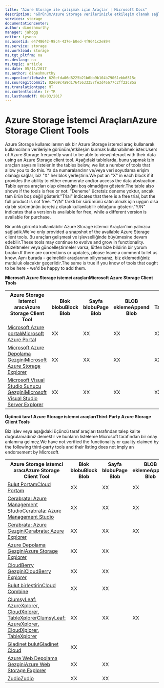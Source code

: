 ```yaml
---
title: "Azure Storage ile çalışmak için Araçlar | Microsoft Docs"
description: "Görünüm/Azure Storage verilerinizle etkileşim olanak sağlayan araçlar listesi."
services: storage
documentationcenter: 
author: dineshmurthy
manager: jahogg
editor: tysonn
ms.assetid: e4748642-98c4-437e-b0ed-4f9641c2e894
ms.service: storage
ms.workload: storage
ms.tgt_pltfrm: na
ms.devlang: na
ms.topic: article
ms.date: 05/11/2017
ms.author: dineshmurthy
ms.openlocfilehash: 620efda06d8225b21b6bb9b104b79061ebb6515c
ms.sourcegitcommit: 02e69c4a9d17645633357fe3d46677c2ff22c85a
ms.translationtype: MT
ms.contentlocale: tr-TR
ms.lasthandoff: 08/03/2017
---
```

# <a name="azure-storage-client-tools"></a><span data-ttu-id="e854f-103">Azure Storage İstemci Araçları</span><span class="sxs-lookup"><span data-stu-id="e854f-103">Azure Storage Client Tools</span></span>
<span data-ttu-id="e854f-104">Azure Storage kullanıcılarının sık bir Azure Storage istemci araç kullanarak kullanıcıların verileriyle görünüm/etkileşim kurmak kullanabilmek ister.</span><span class="sxs-lookup"><span data-stu-id="e854f-104">Users of Azure Storage frequently want to be able to view/interact with their data using an Azure Storage client tool.</span></span> <span data-ttu-id="e854f-105">Aşağıdaki tablolarda, bunu yapmak izin araçları sayısını listeler.</span><span class="sxs-lookup"><span data-stu-id="e854f-105">In the tables below, we list a number of tools that allow you to do this.</span></span> <span data-ttu-id="e854f-106">Ya da numaralandırır ve/veya veri soyutlama erişim olanağı sağlar, biz "X" her blok yerleştirin.</span><span class="sxs-lookup"><span data-stu-id="e854f-106">We put an "X" in each block if it provides the ability to either enumerate and/or access the data abstraction.</span></span> <span data-ttu-id="e854f-107">Tablo ayrıca araçları olup olmadığını boş olmadığını gösterir.</span><span class="sxs-lookup"><span data-stu-id="e854f-107">The table also shows if the tools is free or not.</span></span> <span data-ttu-id="e854f-108">"Deneme" ücretsiz deneme yoktur, ancak tam ürün boş değil gösterir.</span><span class="sxs-lookup"><span data-stu-id="e854f-108">"Trial" indicates that there is a free trial, but the full product is not free.</span></span> <span data-ttu-id="e854f-109">"Y/N" farklı bir sürümünü satın almak için uygun olsa da bir sürümünün ücretsiz olarak kullanılabilir olduğunu gösterir.</span><span class="sxs-lookup"><span data-stu-id="e854f-109">"Y/N" indicates that a version is available for free, while a different version is available for purchase.</span></span>

<span data-ttu-id="e854f-110">Bir anlık görüntü kullanılabilir Azure Storage istemci Araçları'nın yalnızca sağladık.</span><span class="sxs-lookup"><span data-stu-id="e854f-110">We've only provided a snapshot of the available Azure Storage client tools.</span></span> <span data-ttu-id="e854f-111">Bu araçları gelişmesi ve işlevselliğinde büyümesine devam edebilir.</span><span class="sxs-lookup"><span data-stu-id="e854f-111">These tools may continue to evolve and grow in functionality.</span></span> <span data-ttu-id="e854f-112">Düzeltmeler veya güncelleştirmeler varsa, lütfen bize bildirin bir yorum bırakın.</span><span class="sxs-lookup"><span data-stu-id="e854f-112">If there are corrections or updates, please leave a comment to let us know.</span></span> <span data-ttu-id="e854f-113">Aynı burada - gelmelidir araçlarının biliyorsanız, biz eklemediğiniz mutluluk olacaktır geçerlidir.</span><span class="sxs-lookup"><span data-stu-id="e854f-113">The same is true if you know of tools that ought to be here - we'd be happy to add them.</span></span>

<span data-ttu-id="e854f-114">**Microsoft Azure Storage istemci araçları**</span><span class="sxs-lookup"><span data-stu-id="e854f-114">**Microsoft Azure Storage Client Tools**</span></span>

<table>
  <tr>
    <th rowspan="2"><span data-ttu-id="e854f-115">Azure Storage istemci aracı</span><span class="sxs-lookup"><span data-stu-id="e854f-115">Azure Storage Client Tool</span></span></th>
    <th rowspan="2"><span data-ttu-id="e854f-116">Blok blobu</span><span class="sxs-lookup"><span data-stu-id="e854f-116">Block Blob</span></span></th>
    <th rowspan="2"><span data-ttu-id="e854f-117">Sayfa blobu</span><span class="sxs-lookup"><span data-stu-id="e854f-117">Page Blob</span></span></th>
    <th rowspan="2"><span data-ttu-id="e854f-118">BLOB ekleme</span><span class="sxs-lookup"><span data-stu-id="e854f-118">Append Blob</span></span></th>
    <th rowspan="2"><span data-ttu-id="e854f-119">Tablolar</span><span class="sxs-lookup"><span data-stu-id="e854f-119">Tables</span></span></th>
    <th rowspan="2"><span data-ttu-id="e854f-120">Kuyruklar</span><span class="sxs-lookup"><span data-stu-id="e854f-120">Queues</span></span></th>
    <th rowspan="2"><span data-ttu-id="e854f-121">Dosyalar</span><span class="sxs-lookup"><span data-stu-id="e854f-121">Files</span></span></th>
    <th rowspan="2"><span data-ttu-id="e854f-122">Ücretsiz</span><span class="sxs-lookup"><span data-stu-id="e854f-122">Free</span></span></th>
    <th colspan="4"><span data-ttu-id="e854f-123">Platform</span><span class="sxs-lookup"><span data-stu-id="e854f-123">Platform</span></span></th>
  </tr>
  <tr>
    <td><span data-ttu-id="e854f-124">Web</span><span class="sxs-lookup"><span data-stu-id="e854f-124">Web</span></span></td>
    <td><span data-ttu-id="e854f-125">Windows</span><span class="sxs-lookup"><span data-stu-id="e854f-125">Windows</span></span></td>
    <td><span data-ttu-id="e854f-126">OSX</span><span class="sxs-lookup"><span data-stu-id="e854f-126">OSX</span></span></td>
    <td><span data-ttu-id="e854f-127">Linux</span><span class="sxs-lookup"><span data-stu-id="e854f-127">Linux</span></span></td>
  </tr>
  <tr>
    <td><span data-ttu-id="e854f-128"><a href="https://azure.microsoft.com/features/azure-portal/">Microsoft Azure portalı</a></span><span class="sxs-lookup"><span data-stu-id="e854f-128"><a href="https://azure.microsoft.com/features/azure-portal/">Microsoft Azure Portal</a></span></span></td>
    <td><span data-ttu-id="e854f-129">X</span><span class="sxs-lookup"><span data-stu-id="e854f-129">X</span></span></td>
    <td><span data-ttu-id="e854f-130">X</span><span class="sxs-lookup"><span data-stu-id="e854f-130">X</span></span></td>
    <td><span data-ttu-id="e854f-131">X</span><span class="sxs-lookup"><span data-stu-id="e854f-131">X</span></span></td>
    <td><span data-ttu-id="e854f-132">X</span><span class="sxs-lookup"><span data-stu-id="e854f-132">X</span></span></td>
    <td><span data-ttu-id="e854f-133">X</span><span class="sxs-lookup"><span data-stu-id="e854f-133">X</span></span></td>
    <td><span data-ttu-id="e854f-134">X</span><span class="sxs-lookup"><span data-stu-id="e854f-134">X</span></span></td>
    <td><span data-ttu-id="e854f-135">E</span><span class="sxs-lookup"><span data-stu-id="e854f-135">Y</span></span></td>
    <td><span data-ttu-id="e854f-136">X</span><span class="sxs-lookup"><span data-stu-id="e854f-136">X</span></span></td>
    <td></td>
    <td></td>
    <td></td>
  </tr>
  <tr>
    <td><span data-ttu-id="e854f-137"><a href="http://storageexplorer.com/">Microsoft Azure Depolama Gezgini</a></span><span class="sxs-lookup"><span data-stu-id="e854f-137"><a href="http://storageexplorer.com/">Microsoft Azure Storage Explorer</a></span></span></td>
    <td><span data-ttu-id="e854f-138">X</span><span class="sxs-lookup"><span data-stu-id="e854f-138">X</span></span></td>
    <td><span data-ttu-id="e854f-139">X</span><span class="sxs-lookup"><span data-stu-id="e854f-139">X</span></span></td>
    <td><span data-ttu-id="e854f-140">X</span><span class="sxs-lookup"><span data-stu-id="e854f-140">X</span></span></td>
    <td><span data-ttu-id="e854f-141">X</span><span class="sxs-lookup"><span data-stu-id="e854f-141">X</span></span></td>
    <td><span data-ttu-id="e854f-142">X</span><span class="sxs-lookup"><span data-stu-id="e854f-142">X</span></span></td>
    <td><span data-ttu-id="e854f-143">X</span><span class="sxs-lookup"><span data-stu-id="e854f-143">X</span></span></td>
    <td><span data-ttu-id="e854f-144">E</span><span class="sxs-lookup"><span data-stu-id="e854f-144">Y</span></span></td>
    <td></td>
    <td><span data-ttu-id="e854f-145">X</span><span class="sxs-lookup"><span data-stu-id="e854f-145">X</span></span></td>
    <td><span data-ttu-id="e854f-146">X</span><span class="sxs-lookup"><span data-stu-id="e854f-146">X</span></span></td>
    <td><span data-ttu-id="e854f-147">X</span><span class="sxs-lookup"><span data-stu-id="e854f-147">X</span></span></td>
  </tr>
  <tr>
    <td><span data-ttu-id="e854f-148"><a href="https://www.visualstudio.com/features/azure-tools-vs.aspx">Microsoft Visual Studio Sunucu Gezgini</a></span><span class="sxs-lookup"><span data-stu-id="e854f-148"><a href="https://www.visualstudio.com/features/azure-tools-vs.aspx">Microsoft Visual Studio Server Explorer</a></span></span></td>
    <td><span data-ttu-id="e854f-149">X</span><span class="sxs-lookup"><span data-stu-id="e854f-149">X</span></span></td>
    <td><span data-ttu-id="e854f-150">X</span><span class="sxs-lookup"><span data-stu-id="e854f-150">X</span></span></td>
    <td><span data-ttu-id="e854f-151">X</span><span class="sxs-lookup"><span data-stu-id="e854f-151">X</span></span></td>
    <td><span data-ttu-id="e854f-152">X</span><span class="sxs-lookup"><span data-stu-id="e854f-152">X</span></span></td>
    <td><span data-ttu-id="e854f-153">X</span><span class="sxs-lookup"><span data-stu-id="e854f-153">X</span></span></td>
    <td></td>
    <td><span data-ttu-id="e854f-154">E</span><span class="sxs-lookup"><span data-stu-id="e854f-154">Y</span></span></td>
    <td></td>
    <td><span data-ttu-id="e854f-155">X</span><span class="sxs-lookup"><span data-stu-id="e854f-155">X</span></span></td>
    <td></td>
    <td></td>
  </tr>
</table>

<span data-ttu-id="e854f-156">**Üçüncü taraf Azure Storage istemci araçları**</span><span class="sxs-lookup"><span data-stu-id="e854f-156">**Third-Party Azure Storage Client Tools**</span></span>

<span data-ttu-id="e854f-157">Biz işlev veya aşağıdaki üçüncü taraf araçları tarafından talep kalite doğrulamadınız demektir ve bunların listeleme Microsoft tarafından bir onay anlamına gelmez.</span><span class="sxs-lookup"><span data-stu-id="e854f-157">We have not verified the functionality or quality claimed by the following third-party tools and their listing does not imply an endorsement by Microsoft.</span></span>

<table>
  <tr>
    <th rowspan="2"><span data-ttu-id="e854f-158">Azure Storage istemci aracı</span><span class="sxs-lookup"><span data-stu-id="e854f-158">Azure Storage Client Tool</span></span></th>
    <th rowspan="2"><span data-ttu-id="e854f-159">Blok blobu</span><span class="sxs-lookup"><span data-stu-id="e854f-159">Block Blob</span></span></th>
    <th rowspan="2"><span data-ttu-id="e854f-160">Sayfa blobu</span><span class="sxs-lookup"><span data-stu-id="e854f-160">Page Blob</span></span></th>
    <th rowspan="2"><span data-ttu-id="e854f-161">BLOB ekleme</span><span class="sxs-lookup"><span data-stu-id="e854f-161">Append Blob</span></span></th>
    <th rowspan="2"><span data-ttu-id="e854f-162">Tablolar</span><span class="sxs-lookup"><span data-stu-id="e854f-162">Tables</span></span></th>
    <th rowspan="2"><span data-ttu-id="e854f-163">Kuyruklar</span><span class="sxs-lookup"><span data-stu-id="e854f-163">Queues</span></span></th>
    <th rowspan="2"><span data-ttu-id="e854f-164">Dosyalar</span><span class="sxs-lookup"><span data-stu-id="e854f-164">Files</span></span></th>
    <th rowspan="2"><span data-ttu-id="e854f-165">Ücretsiz</span><span class="sxs-lookup"><span data-stu-id="e854f-165">Free</span></span></th>
    <th colspan="4"><span data-ttu-id="e854f-166">Platform</span><span class="sxs-lookup"><span data-stu-id="e854f-166">Platform</span></span></th>
  </tr>
  <tr>
    <td><span data-ttu-id="e854f-167">Web</span><span class="sxs-lookup"><span data-stu-id="e854f-167">Web</span></span></td>
    <td><span data-ttu-id="e854f-168">Windows</span><span class="sxs-lookup"><span data-stu-id="e854f-168">Windows</span></span></td>
    <td><span data-ttu-id="e854f-169">OSX</span><span class="sxs-lookup"><span data-stu-id="e854f-169">OSX</span></span></td>
    <td><span data-ttu-id="e854f-170">Linux</span><span class="sxs-lookup"><span data-stu-id="e854f-170">Linux</span></span></td>
  </tr>
  <tr>
    <td><span data-ttu-id="e854f-171"><a href="http://www.cloudportam.com/">Bulut Portam</a></span><span class="sxs-lookup"><span data-stu-id="e854f-171"><a href="http://www.cloudportam.com/">Cloud Portam</a></span></span></td>
    <td><span data-ttu-id="e854f-172">X</span><span class="sxs-lookup"><span data-stu-id="e854f-172">X</span></span></td>
    <td><span data-ttu-id="e854f-173">X</span><span class="sxs-lookup"><span data-stu-id="e854f-173">X</span></span></td>
    <td><span data-ttu-id="e854f-174">X</span><span class="sxs-lookup"><span data-stu-id="e854f-174">X</span></span></td>
    <td><span data-ttu-id="e854f-175">X</span><span class="sxs-lookup"><span data-stu-id="e854f-175">X</span></span></td>
    <td><span data-ttu-id="e854f-176">X</span><span class="sxs-lookup"><span data-stu-id="e854f-176">X</span></span></td>
    <td><span data-ttu-id="e854f-177">X</span><span class="sxs-lookup"><span data-stu-id="e854f-177">X</span></span></td>
    <td><span data-ttu-id="e854f-178">Deneme</span><span class="sxs-lookup"><span data-stu-id="e854f-178">Trial</span></span></td>
    <td><span data-ttu-id="e854f-179">X</span><span class="sxs-lookup"><span data-stu-id="e854f-179">X</span></span></td>
    <td></td>
    <td></td>
    <td></td>
  </tr>
  <tr>
    <td><span data-ttu-id="e854f-180"><a href="http://www.cerebrata.com/products/azure-management-studio/introduction">Cerabrata: Azure Management Studio</a></span><span class="sxs-lookup"><span data-stu-id="e854f-180"><a href="http://www.cerebrata.com/products/azure-management-studio/introduction">Cerabrata: Azure Management Studio</a></span></span></td>
    <td><span data-ttu-id="e854f-181">X</span><span class="sxs-lookup"><span data-stu-id="e854f-181">X</span></span></td>
    <td><span data-ttu-id="e854f-182">X</span><span class="sxs-lookup"><span data-stu-id="e854f-182">X</span></span></td>
    <td><span data-ttu-id="e854f-183">X</span><span class="sxs-lookup"><span data-stu-id="e854f-183">X</span></span></td>
    <td><span data-ttu-id="e854f-184">X</span><span class="sxs-lookup"><span data-stu-id="e854f-184">X</span></span></td>
    <td><span data-ttu-id="e854f-185">X</span><span class="sxs-lookup"><span data-stu-id="e854f-185">X</span></span></td>
    <td><span data-ttu-id="e854f-186">X</span><span class="sxs-lookup"><span data-stu-id="e854f-186">X</span></span></td>
    <td><span data-ttu-id="e854f-187">Deneme</span><span class="sxs-lookup"><span data-stu-id="e854f-187">Trial</span></span></td>
    <td></td>
    <td><span data-ttu-id="e854f-188">X</span><span class="sxs-lookup"><span data-stu-id="e854f-188">X</span></span></td>
    <td></td>
    <td></td>
  </tr>
  <tr>
    <td><span data-ttu-id="e854f-189"><a href="http://www.cerebrata.com/products/azure-explorer/introduction">Cerabrata: Azure Gezgini</a></span><span class="sxs-lookup"><span data-stu-id="e854f-189"><a href="http://www.cerebrata.com/products/azure-explorer/introduction">Cerabrata: Azure Explorer</a></span></span></td>
    <td><span data-ttu-id="e854f-190">X</span><span class="sxs-lookup"><span data-stu-id="e854f-190">X</span></span></td>
    <td><span data-ttu-id="e854f-191">X</span><span class="sxs-lookup"><span data-stu-id="e854f-191">X</span></span></td>
    <td><span data-ttu-id="e854f-192">X</span><span class="sxs-lookup"><span data-stu-id="e854f-192">X</span></span></td>
    <td></td>
    <td></td>
    <td><span data-ttu-id="e854f-193">X</span><span class="sxs-lookup"><span data-stu-id="e854f-193">X</span></span></td>
    <td><span data-ttu-id="e854f-194">E</span><span class="sxs-lookup"><span data-stu-id="e854f-194">Y</span></span></td>
    <td></td>
    <td><span data-ttu-id="e854f-195">X</span><span class="sxs-lookup"><span data-stu-id="e854f-195">X</span></span></td>
    <td></td>
    <td></td>
  </tr>
  <tr>
    <td><span data-ttu-id="e854f-196"><a href="https://github.com/sebagomez/azurestorageexplorer">Azure Depolama Gezgini</a></span><span class="sxs-lookup"><span data-stu-id="e854f-196"><a href="https://github.com/sebagomez/azurestorageexplorer">Azure Storage Explorer</a></span></span></td>
    <td><span data-ttu-id="e854f-197">X</span><span class="sxs-lookup"><span data-stu-id="e854f-197">X</span></span></td>
    <td><span data-ttu-id="e854f-198">X</span><span class="sxs-lookup"><span data-stu-id="e854f-198">X</span></span></td>
    <td></td>
    <td><span data-ttu-id="e854f-199">X</span><span class="sxs-lookup"><span data-stu-id="e854f-199">X</span></span></td>
    <td><span data-ttu-id="e854f-200">X</span><span class="sxs-lookup"><span data-stu-id="e854f-200">X</span></span></td>
    <td></td>
    <td><span data-ttu-id="e854f-201">E</span><span class="sxs-lookup"><span data-stu-id="e854f-201">Y</span></span></td>
    <td></td>
    <td><span data-ttu-id="e854f-202">X</span><span class="sxs-lookup"><span data-stu-id="e854f-202">X</span></span></td>
    <td></td>
    <td></td>
  </tr>
  <tr>
    <td><span data-ttu-id="e854f-203"><a href="http://www.cloudberrylab.com/free-microsoft-azure-explorer.aspx">CloudBerry Gezgini</a></span><span class="sxs-lookup"><span data-stu-id="e854f-203"><a href="http://www.cloudberrylab.com/free-microsoft-azure-explorer.aspx">CloudBerry Explorer</a></span></span></td>
    <td><span data-ttu-id="e854f-204">X</span><span class="sxs-lookup"><span data-stu-id="e854f-204">X</span></span></td>
    <td><span data-ttu-id="e854f-205">X</span><span class="sxs-lookup"><span data-stu-id="e854f-205">X</span></span></td>
    <td></td>
    <td></td>
    <td></td>
    <td><span data-ttu-id="e854f-206">X</span><span class="sxs-lookup"><span data-stu-id="e854f-206">X</span></span></td>
    <td><span data-ttu-id="e854f-207">Y/N</span><span class="sxs-lookup"><span data-stu-id="e854f-207">Y/N</span></span></td>
    <td></td>
    <td><span data-ttu-id="e854f-208">X</span><span class="sxs-lookup"><span data-stu-id="e854f-208">X</span></span></td>
    <td></td>
    <td></td>
  </tr>
  <tr>
    <td><span data-ttu-id="e854f-209"><a href="http://www.gapotchenko.com/cloudcombine">Bulut birleştirin</a></span><span class="sxs-lookup"><span data-stu-id="e854f-209"><a href="http://www.gapotchenko.com/cloudcombine">Cloud Combine</a></span></span></td>
    <td><span data-ttu-id="e854f-210">X</span><span class="sxs-lookup"><span data-stu-id="e854f-210">X</span></span></td>
    <td><span data-ttu-id="e854f-211">X</span><span class="sxs-lookup"><span data-stu-id="e854f-211">X</span></span></td>
    <td></td>
    <td><span data-ttu-id="e854f-212">X</span><span class="sxs-lookup"><span data-stu-id="e854f-212">X</span></span></td>
    <td><span data-ttu-id="e854f-213">X</span><span class="sxs-lookup"><span data-stu-id="e854f-213">X</span></span></td>
    <td></td>
    <td><span data-ttu-id="e854f-214">Deneme</span><span class="sxs-lookup"><span data-stu-id="e854f-214">Trial</span></span></td>
    <td></td>
    <td><span data-ttu-id="e854f-215">X</span><span class="sxs-lookup"><span data-stu-id="e854f-215">X</span></span></td>
    <td></td>
    <td></td>
  </tr>
  <tr>
    <td><span data-ttu-id="e854f-216"><a href="http://clumsyleaf.com">ClumsyLeaf: AzureXplorer, CloudXplorer, TableXplorer</a></span><span class="sxs-lookup"><span data-stu-id="e854f-216"><a href="http://clumsyleaf.com">ClumsyLeaf: AzureXplorer, CloudXplorer, TableXplorer</a></span></span></td>
    <td><span data-ttu-id="e854f-217">X</span><span class="sxs-lookup"><span data-stu-id="e854f-217">X</span></span></td>
    <td><span data-ttu-id="e854f-218">X</span><span class="sxs-lookup"><span data-stu-id="e854f-218">X</span></span></td>
    <td><span data-ttu-id="e854f-219">X</span><span class="sxs-lookup"><span data-stu-id="e854f-219">X</span></span></td>
    <td><span data-ttu-id="e854f-220">X</span><span class="sxs-lookup"><span data-stu-id="e854f-220">X</span></span></td>
    <td><span data-ttu-id="e854f-221">X</span><span class="sxs-lookup"><span data-stu-id="e854f-221">X</span></span></td>
    <td><span data-ttu-id="e854f-222">X</span><span class="sxs-lookup"><span data-stu-id="e854f-222">X</span></span></td>
    <td><span data-ttu-id="e854f-223">E</span><span class="sxs-lookup"><span data-stu-id="e854f-223">Y</span></span></td>
    <td></td>
    <td><span data-ttu-id="e854f-224">X</span><span class="sxs-lookup"><span data-stu-id="e854f-224">X</span></span></td>
    <td></td>
    <td></td>
  </tr>
  <tr>
    <td><span data-ttu-id="e854f-225"><a href="http://www.gladinet.com/Azure-Storage/index.htm">Gladinet bulut</a></span><span class="sxs-lookup"><span data-stu-id="e854f-225"><a href="http://www.gladinet.com/Azure-Storage/index.htm">Gladinet Cloud</a></span></span></td>
    <td><span data-ttu-id="e854f-226">X</span><span class="sxs-lookup"><span data-stu-id="e854f-226">X</span></span></td>
    <td></td>
    <td></td>
    <td></td>
    <td></td>
    <td></td>
    <td><span data-ttu-id="e854f-227">Deneme</span><span class="sxs-lookup"><span data-stu-id="e854f-227">Trial</span></span></td>
    <td></td>
    <td><span data-ttu-id="e854f-228">X</span><span class="sxs-lookup"><span data-stu-id="e854f-228">X</span></span></td>
    <td></td>
    <td></td>
  </tr>
  <tr>
    <td><span data-ttu-id="e854f-229"><a href="http://storageexplorer.codeplex.com/">Azure Web Depolama Gezgini</a></span><span class="sxs-lookup"><span data-stu-id="e854f-229"><a href="http://storageexplorer.codeplex.com/">Azure Web Storage Explorer</a></span></span></td>
    <td><span data-ttu-id="e854f-230">X</span><span class="sxs-lookup"><span data-stu-id="e854f-230">X</span></span></td>
    <td><span data-ttu-id="e854f-231">X</span><span class="sxs-lookup"><span data-stu-id="e854f-231">X</span></span></td>
    <td></td>
    <td><span data-ttu-id="e854f-232">X</span><span class="sxs-lookup"><span data-stu-id="e854f-232">X</span></span></td>
    <td><span data-ttu-id="e854f-233">X</span><span class="sxs-lookup"><span data-stu-id="e854f-233">X</span></span></td>
    <td></td>
    <td><span data-ttu-id="e854f-234">E</span><span class="sxs-lookup"><span data-stu-id="e854f-234">Y</span></span></td>
    <td><span data-ttu-id="e854f-235">X</span><span class="sxs-lookup"><span data-stu-id="e854f-235">X</span></span></td>
    <td></td>
    <td></td>
    <td></td>
  </tr>
  <tr>
    <td><span data-ttu-id="e854f-236"><a href="https://zudio.co/">Zudio</a></span><span class="sxs-lookup"><span data-stu-id="e854f-236"><a href="https://zudio.co/">Zudio</a></span></span></td>
    <td><span data-ttu-id="e854f-237">X</span><span class="sxs-lookup"><span data-stu-id="e854f-237">X</span></span></td>
    <td><span data-ttu-id="e854f-238">X</span><span class="sxs-lookup"><span data-stu-id="e854f-238">X</span></span></td>
    <td></td>
    <td><span data-ttu-id="e854f-239">X</span><span class="sxs-lookup"><span data-stu-id="e854f-239">X</span></span></td>
    <td><span data-ttu-id="e854f-240">X</span><span class="sxs-lookup"><span data-stu-id="e854f-240">X</span></span></td>
    <td><span data-ttu-id="e854f-241">X</span><span class="sxs-lookup"><span data-stu-id="e854f-241">X</span></span></td>
    <td><span data-ttu-id="e854f-242">Deneme</span><span class="sxs-lookup"><span data-stu-id="e854f-242">Trial</span></span></td>
    <td><span data-ttu-id="e854f-243">X</span><span class="sxs-lookup"><span data-stu-id="e854f-243">X</span></span></td>
    <td></td>
    <td></td>
    <td></td>
  </tr>
</table>
